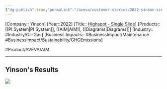 ```yaml
---
{"dg-publish":true,"permalink":"/aveva/customer-stories/2022-yinson-single-slide/"}
---
```


[Company:: Yinson]
[Year::2022]
[Title:: [Highspot - Single Slide](https://aveva.highspot.com/items/646b6fd951f2a37d03cc474a?lfrm=srp.1)]
[Products:: [[PI System\|PI System]], [[AIM\|AIM]], [[Diagrams\|Diagrams]]]
[Industry:: #Industry/Oil-Gas]
[Business Impacts:: #BusinessImpact/Maintenance #BusinessImpact/Sustainability/GHGEmissions]

#Product/AVEVA/AIM 

---
## Yinson's Results
![](https://i.imgur.com/Y00in7k.png)
